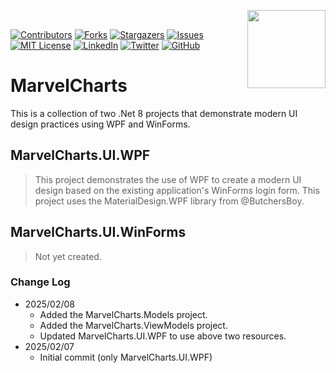 ﻿﻿<a href="https://coderpro.net" target="_blank"><img src="https://coderpro.net/media/g0qlgmoq/coderpro_jump_blue_300w.gif" align="right" width="125" /></a>

[![Contributors][contributors-shield]][contributors-url]
[![Forks][forks-shield]][forks-url]
[![Stargazers][stars-shield]][stars-url]
[![Issues][issues-shield]][issues-url]
[![MIT License][license-shield]][license-url]
[![LinkedIn][linkedin-shield]][linkedin-url]
[![Twitter](https://img.shields.io/twitter/url/https/twitter.com/cloudposse.svg?style=social&label=Follow%20%40coderProNet)](https://twitter.com/coderProNet)
[![GitHub](https://img.shields.io/github/followers/coderpros?label=Follow&style=social)](https://github.com/coderpros)

# MarvelCharts
This is a collection of two .Net 8 projects that demonstrate modern UI design practices using WPF and WinForms.

## MarvelCharts.UI.WPF
> This project demonstrates the use of WPF to create a modern UI design based on the existing application's WinForms login form. 
> This project uses the MaterialDesign.WPF library from @ButchersBoy.

## MarvelCharts.UI.WinForms
> Not yet created.

### Change Log
- 2025/02/08
  - Added the MarvelCharts.Models project.
  - Added the MarvelCharts.ViewModels project.
  - Updated MarvelCharts.UI.WPF to use above two resources.
- 2025/02/07
  - Initial commit (only MarvelCharts.UI.WPF)

[contributors-shield]: https://img.shields.io/github/contributors/coderpros/MarvelCharts.svg?style=flat-square
[contributors-url]: https://github.com/coderpros/MarvelCharts/graphs/contributors
[forks-shield]: https://img.shields.io/github/forks/coderpros/MarvelCharts?style=flat-square
[forks-url]: https://github.com/coderpros/MarvelCharts/network/members
[stars-shield]: https://img.shields.io/github/stars/coderpros/MarvelCharts.svg?style=flat-square
[stars-url]: https://github.com/coderpros/MarvelCharts/stargazers
[issues-shield]: https://img.shields.io/github/issues/coderpros/MarvelCharts?style=flat-square
[issues-url]: https://github.com/coderpros/MarvelCharts/issues
[license-shield]: https://img.shields.io/github/license/coderpros/MarvelCharts?style=flat-square
[license-url]: https://github.com/coderpros/MarvelCharts/master/blog/LICENSE
[linkedin-shield]: https://img.shields.io/badge/-LinkedIn-black.svg?style=flat-square&logo=linkedin&colorB=555
[linkedin-url]: https://linkedin.com/company/coderpros
[twitter-shield]: https://img.shields.io/twitter/follow/coderpronet?style=social
[twitter-follow-url]: https://img.shields.io/twitter/follow/coderpronet?style=social
[github-shield]: https://img.shields.io/github/followers/coderpros?label=Follow&style=social
[github-follow-url]: https://img.shields.io/twitter/follow/coderpronet?style=social
